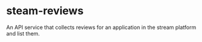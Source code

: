 # steam-reviews
An API service that collects reviews for an application in the stream platform and list them.
